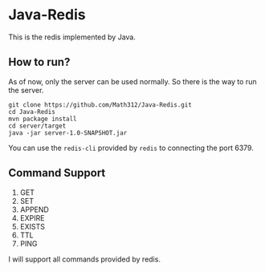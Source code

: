 # Java-Redis

This is the redis implemented by Java.

## How to run?

As of now, only the server can be used normally. So there is the way to run the server.

```
git clone https://github.com/Math312/Java-Redis.git
cd Java-Redis
mvn package install
cd server/target
java -jar server-1.0-SNAPSHOT.jar
```

You can use the `redis-cli` provided by `redis` to connecting the port 6379.

## Command Support

1. GET
2. SET
3. APPEND
4. EXPIRE
5. EXISTS
6. TTL
7. PING

I will support all commands provided by redis.